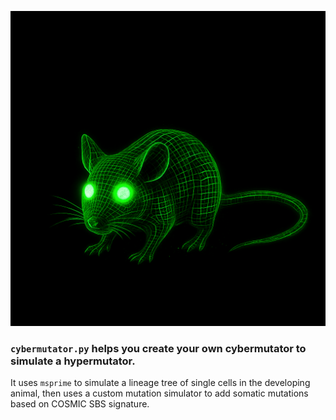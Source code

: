 ![A cybermutator mouse](/cybermutator_mouse.png)

### **`cybermutator.py`** helps you create your own cybermutator to simulate a hypermutator. 

It uses `msprime` to simulate a lineage tree of single cells in the developing animal, then uses a custom mutation simulator to add somatic mutations based on COSMIC SBS signature. 